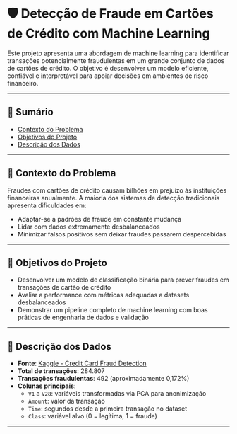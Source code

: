 # 🛡️ Detecção de Fraude em Cartões de Crédito com Machine Learning

Este projeto apresenta uma abordagem de machine learning para identificar transações potencialmente fraudulentas em um grande conjunto de dados de cartões de crédito. O objetivo é desenvolver um modelo eficiente, confiável e interpretável para apoiar decisões em ambientes de risco financeiro.

---

## 📂 Sumário

- [Contexto do Problema](#contexto-do-problema)
- [Objetivos do Projeto](#objetivos-do-projeto)
- [Descrição dos Dados](#descrição-dos-dados)

---

## 📌 Contexto do Problema

Fraudes com cartões de crédito causam bilhões em prejuízo às instituições financeiras anualmente. A maioria dos sistemas de detecção tradicionais apresenta dificuldades em:
- Adaptar-se a padrões de fraude em constante mudança
- Lidar com dados extremamente desbalanceados
- Minimizar falsos positivos sem deixar fraudes passarem despercebidas

---

## 🎯 Objetivos do Projeto

- Desenvolver um modelo de classificação binária para prever fraudes em transações de cartão de crédito
- Avaliar a performance com métricas adequadas a datasets desbalanceados
- Demonstrar um pipeline completo de machine learning com boas práticas de engenharia de dados e validação

---

## 🧾 Descrição dos Dados

- **Fonte**: [Kaggle - Credit Card Fraud Detection](https://www.kaggle.com/datasets/mlg-ulb/creditcardfraud)
- **Total de transações**: 284.807
- **Transações fraudulentas**: 492 (aproximadamente 0,172%)
- **Colunas principais**:
  - `V1` a `V28`: variáveis transformadas via PCA para anonimização
  - `Amount`: valor da transação
  - `Time`: segundos desde a primeira transação no dataset
  - `Class`: variável alvo (0 = legítima, 1 = fraude)

---


